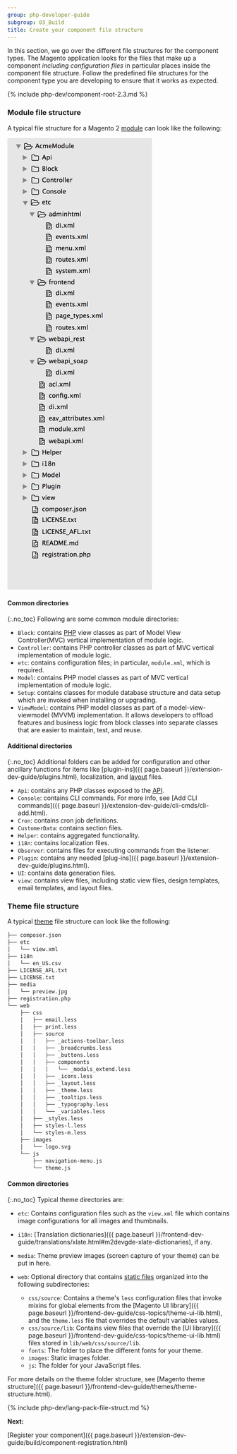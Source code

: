 ```yaml
---
group: php-developer-guide
subgroup: 03_Build
title: Create your component file structure
---
```


In this section, we go over the different file structures for the component types. The Magento application looks for the files that make up a component *including configuration files* in particular places inside the component file structure. Follow the predefined file structures for the component type you are developing to ensure that it works as expected.

{% include php-dev/component-root-2.3.md %}

### Module file structure

A typical file structure for a Magento 2 [module](https://glossary.magento.com/module) can look like the following:

![Module File Structure](../../_images/pdg-config-file-structure.png)

#### Common directories
{:.no_toc}
Following are some common module directories:

*  `Block`: contains [PHP](https://glossary.magento.com/php) view classes as part of Model View Controller(MVC) vertical implementation of module logic.
*  `Controller`: contains PHP controller classes as part of MVC vertical implementation of module logic.
*  `etc`: contains configuration files; in particular, `module.xml`, which is required.
*  `Model`: contains PHP model classes as part of MVC vertical implementation of module logic.
*  `Setup`: contains classes for module database structure and data setup which are invoked when installing or upgrading.
*  `ViewModel`: contains PHP model classes as part of a model-view-viewmodel (MVVM) implementation. It allows developers to offload features and business logic from block classes into separate classes that are easier to maintain, test, and reuse.

#### Additional directories
{:.no_toc}
Additional folders can be added for configuration and other ancillary functions for items like [plugin-ins]({{ page.baseurl }}/extension-dev-guide/plugins.html), localization, and [layout](https://glossary.magento.com/layout) files.

*  `Api`: contains any PHP classes exposed to the [API](https://glossary.magento.com/api).
*  `Console`: contains CLI commands. For more info, see [Add CLI commands]({{ page.baseurl }}/extension-dev-guide/cli-cmds/cli-add.html).
*  `Cron`: contains cron job definitions.
*  `CustomerData`: contains section files.
*  `Helper`: contains aggregated functionality.
*  `i18n`: contains localization files.
*  `Observer`: contains files for executing commands from the listener.
*  `Plugin`: contains any needed [plug-ins]({{ page.baseurl }}/extension-dev-guide/plugins.html).
*  `UI`: contains data generation files.
*  `view`: contains view files, including static view files, design templates, email templates, and layout files.

### Theme file structure

A typical [theme](https://glossary.magento.com/theme) file structure can look like the following:

```tree
├── composer.json
├── etc
│   └── view.xml
├── i18n
│   └── en_US.csv
├── LICENSE_AFL.txt
├── LICENSE.txt
├── media
│   └── preview.jpg
├── registration.php
└── web
    ├── css
    │   ├── email.less
    │   ├── print.less
    │   ├── source
    │   │   ├── _actions-toolbar.less
    │   │   ├── _breadcrumbs.less
    │   │   ├── _buttons.less
    │   │   ├── components
    │   │   │   └── _modals_extend.less
    │   │   ├── _icons.less
    │   │   ├── _layout.less
    │   │   ├── _theme.less
    │   │   ├── _tooltips.less
    │   │   ├── _typography.less
    │   │   └── _variables.less
    │   ├── _styles.less
    │   ├── styles-l.less
    │   └── styles-m.less
    ├── images
    │   └── logo.svg
    └── js
        ├── navigation-menu.js
        └── theme.js
```

#### Common directories
{:.no_toc}
Typical theme directories are:

*  `etc`: Contains configuration files such as the `view.xml` file which contains image configurations for all images and thumbnails.
*  `i18n`: [Translation dictionaries]({{ page.baseurl }}/frontend-dev-guide/translations/xlate.html#m2devgde-xlate-dictionaries), if any.
*  `media`: Theme preview images (screen capture of your theme) can be put in here.
*  `web`: Optional directory that contains [static files](https://glossary.magento.com/static-files) organized into the following subdirectories:

   *  `css/source`: Contains a theme's `less` configuration files that invoke mixins for global elements from the [Magento UI library]({{ page.baseurl }}/frontend-dev-guide/css-topics/theme-ui-lib.html), and the `theme.less` file that overrides the default variables values.
   *  `css/source/lib`: Contains view files that override the [UI library]({{ page.baseurl }}/frontend-dev-guide/css-topics/theme-ui-lib.html) files stored in `lib/web/css/source/lib`.
   *  `fonts`: The folder to place the different fonts for your theme.
   *  `images`: Static images folder.
   *  `js`: The folder for your JavaScript files.

For more details on the theme folder structure, see [Magento theme structure]({{ page.baseurl }}/frontend-dev-guide/themes/theme-structure.html).

{% include php-dev/lang-pack-file-struct.md %}

**Next:**

[Register your component]({{ page.baseurl }}/extension-dev-guide/build/component-registration.html)
